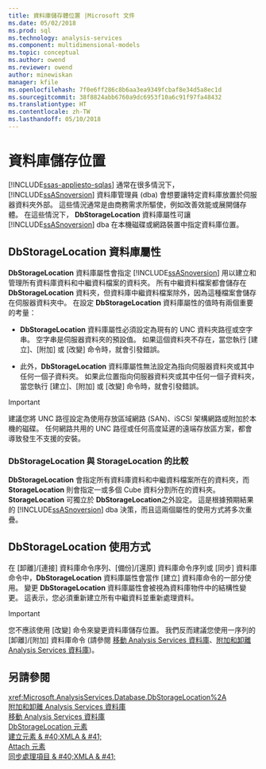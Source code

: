 ```yaml
---
title: 資料庫儲存體位置 |Microsoft 文件
ms.date: 05/02/2018
ms.prod: sql
ms.technology: analysis-services
ms.component: multidimensional-models
ms.topic: conceptual
ms.author: owend
ms.reviewer: owend
author: minewiskan
manager: kfile
ms.openlocfilehash: 7f0e6ff286c8b6aa3ea9349fcbaf8e34d5a8ec1d
ms.sourcegitcommit: 38f8824abb6760a9dc6953f10a6c91f97fa48432
ms.translationtype: HT
ms.contentlocale: zh-TW
ms.lasthandoff: 05/10/2018
---
```

# <a name="database-storage-location"></a>資料庫儲存位置
[!INCLUDE[ssas-appliesto-sqlas](../../includes/ssas-appliesto-sqlas.md)]
  通常在很多情況下，[!INCLUDE[ssASnoversion](../../includes/ssasnoversion-md.md)] 資料庫管理員 (dba) 會想要讓特定資料庫放置於伺服器資料夾外部。 這些情況通常是由商務需求所驅使，例如改善效能或展開儲存體。 在這些情況下， **DbStorageLocation** 資料庫屬性可讓 [!INCLUDE[ssASnoversion](../../includes/ssasnoversion-md.md)] dba 在本機磁碟或網路裝置中指定資料庫位置。  
  
## <a name="dbstoragelocation-database-property"></a>DbStorageLocation 資料庫屬性  
 **DbStorageLocation** 資料庫屬性會指定 [!INCLUDE[ssASnoversion](../../includes/ssasnoversion-md.md)] 用以建立和管理所有資料庫資料和中繼資料檔案的資料夾。 所有中繼資料檔案都會儲存在 **DbStorageLocation** 資料夾，但資料庫中繼資料檔案除外，因為這種檔案會儲存在伺服器資料夾中。 在設定 **DbStorageLocation** 資料庫屬性的值時有兩個重要的考量：  
  
-   **DbStorageLocation** 資料庫屬性必須設定為現有的 UNC 資料夾路徑或空字串。 空字串是伺服器資料夾的預設值。 如果這個資料夾不存在，當您執行 [建立]、[附加] 或 [改變] 命令時，就會引發錯誤。  
  
-   此外，**DbStorageLocation** 資料庫屬性無法設定為指向伺服器資料夾或其中任何一個子資料夾。 如果此位置指向伺服器資料夾或其中任何一個子資料夾，當您執行 [建立]、[附加] 或 [改變] 命令時，就會引發錯誤。  
  
> [!IMPORTANT]  
>  建議您將 UNC 路徑設定為使用存放區域網路 (SAN)、iSCSI 架構網路或附加於本機的磁碟。 任何網路共用的 UNC 路徑或任何高度延遲的遠端存放區方案，都會導致發生不支援的安裝。  
  
### <a name="dbstoragelocation-compared-to-storagelocation"></a>DbStorageLocation 與 StorageLocation 的比較  
 **DbStorageLocation** 會指定所有資料庫資料和中繼資料檔案所在的資料夾，而 **StorageLocation** 則會指定一或多個 Cube 資料分割所在的資料夾。 **StorageLocation** 可獨立於 **DbStorageLocation**之外設定。 這是根據預期結果的 [!INCLUDE[ssASnoversion](../../includes/ssasnoversion-md.md)] dba 決策，而且這兩個屬性的使用方式將多次重疊。  
  
## <a name="dbstoragelocation-usage"></a>DbStorageLocation 使用方式  
 在 [卸離]/[連接] 資料庫命令序列、[備份]/[還原] 資料庫命令序列或 [同步] 資料庫命令中，**DbStorageLocation** 資料庫屬性會當作 [建立] 資料庫命令的一部分使用。 變更 **DbStorageLocation** 資料庫屬性會被視為資料庫物件中的結構性變更。 這表示，您必須重新建立所有中繼資料並重新處理資料。  
  
> [!IMPORTANT]  
>  您不應該使用 [改變] 命令來變更資料庫儲存位置。 我們反而建議您使用一序列的 [卸離]/[附加] 資料庫命令 (請參閱 [移動 Analysis Services 資料庫](../../analysis-services/multidimensional-models/move-an-analysis-services-database.md)、[附加和卸離 Analysis Services 資料庫](../../analysis-services/multidimensional-models/attach-and-detach-analysis-services-databases.md))。  
  
## <a name="see-also"></a>另請參閱  
 <xref:Microsoft.AnalysisServices.Database.DbStorageLocation%2A>   
 [附加和卸離 Analysis Services 資料庫](../../analysis-services/multidimensional-models/attach-and-detach-analysis-services-databases.md)   
 [移動 Analysis Services 資料庫](../../analysis-services/multidimensional-models/move-an-analysis-services-database.md)   
 [DbStorageLocation 元素](../../analysis-services/xmla/xml-elements-properties/dbstoragelocation-element.md)   
 [建立元素 & #40;XMLA & #41;](../../analysis-services/xmla/xml-elements-commands/create-element-xmla.md)   
 [Attach 元素](../../analysis-services/xmla/xml-elements-commands/attach-element.md)   
 [同步處理項目 & #40;XMLA & #41;](../../analysis-services/xmla/xml-elements-commands/synchronize-element-xmla.md)  
  
  
